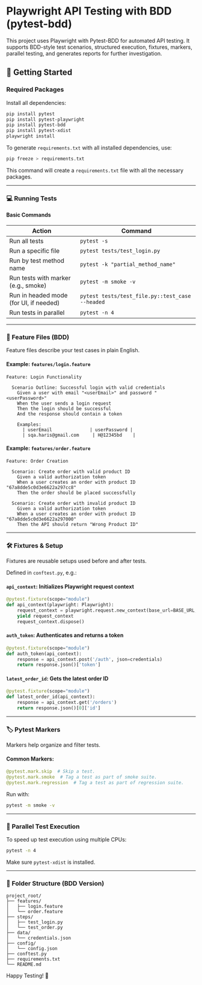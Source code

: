 # Playwright API Testing with BDD (pytest-bdd)

This project uses Playwright with Pytest-BDD for automated API testing. It supports BDD-style test scenarios, structured execution, fixtures, markers, parallel testing, and generates reports for further investigation.

## 🚀 Getting Started

### Required Packages

Install all dependencies:

```bash
pip install pytest
pip install pytest-playwright
pip install pytest-bdd
pip install pytest-xdist
playwright install
```

To generate `requirements.txt` with all installed dependencies, use:

```bash
pip freeze > requirements.txt
```

This command will create a `requirements.txt` file with all the necessary packages.

---

### 💻 Running Tests

#### Basic Commands

| Action | Command |
|--------|---------|
| Run all tests | `pytest -s` |
| Run a specific file | `pytest tests/test_login.py` |
| Run by test method name | `pytest -k "partial_method_name"` |
| Run tests with marker (e.g., smoke) | `pytest -m smoke -v` |
| Run in headed mode (for UI, if needed) | `pytest tests/test_file.py::test_case --headed` |
| Run tests in parallel | `pytest -n 4` |

---

### 🦢 Feature Files (BDD)

Feature files describe your test cases in plain English.

#### Example: `features/login.feature`

```gherkin
Feature: Login Functionality

  Scenario Outline: Successful login with valid credentials
    Given a user with email "<userEmail>" and password "<userPassword>"
    When the user sends a login request
    Then the login should be successful
    And the response should contain a token

    Examples:
      | userEmail              | userPassword |
      | sqa.haris@gmail.com     | H@12345bd    |
```

#### Example: `features/order.feature`

```gherkin
Feature: Order Creation

  Scenario: Create order with valid product ID
    Given a valid authorization token
    When a user creates an order with product ID "67a8dde5c0d3e6622a297cc8"
    Then the order should be placed successfully

  Scenario: Create order with invalid product ID
    Given a valid authorization token
    When a user creates an order with product ID "67a8dde5c0d3e6622a297000"
    Then the API should return "Wrong Product ID"
```

---

### 🛠️ Fixtures & Setup

Fixtures are reusable setups used before and after tests.

Defined in `conftest.py`, e.g.:

#### `api_context`: Initializes Playwright request context

```python
@pytest.fixture(scope="module")
def api_context(playwright: Playwright):
    request_context = playwright.request.new_context(base_url=BASE_URL, extra_http_headers=HEADERS)
    yield request_context
    request_context.dispose()
```

#### `auth_token`: Authenticates and returns a token

```python
@pytest.fixture(scope="module")
def auth_token(api_context):
    response = api_context.post('/auth', json=credentials)
    return response.json()['token']
```

#### `latest_order_id`: Gets the latest order ID

```python
@pytest.fixture(scope="module")
def latest_order_id(api_context):
    response = api_context.get('/orders')
    return response.json()[0]['id']
```

---

### 🏷️ Pytest Markers

Markers help organize and filter tests.

#### Common Markers:

```python
@pytest.mark.skip  # Skip a test.
@pytest.mark.smoke  # Tag a test as part of smoke suite.
@pytest.mark.regression  # Tag a test as part of regression suite.
```

Run with:

```bash
pytest -m smoke -v
```

---

### 🔄 Parallel Test Execution

To speed up test execution using multiple CPUs:

```bash
pytest -n 4
```

Make sure `pytest-xdist` is installed.

---

### 📁 Folder Structure (BDD Version)

```plaintext
project_root/
├── features/
│   ├── login.feature
│   └── order.feature
├── steps/
│   ├── test_login.py
│   └── test_order.py
├── data/
│   └── credentials.json
├── config/
│   └── config.json
├── conftest.py
├── requirements.txt
└── README.md
```

Happy Testing! 🚀


